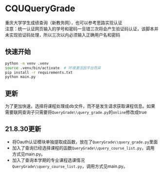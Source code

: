 # CQUQueryGrade
重庆大学学生成绩查询（新教务网），也可以参考思路实现认证<br>
注意：统一认证网页输入的学号和密码一旦错三次将会产生验证码认证，该脚本并未实现验证码处理，所以三次以内必须输入正确用户名和密码

## 快速开始
```bash
python -m venv .venv
source .venv/bin/activate  # 环境激活因平台而异
pip install -r requirements.txt
python main.py
```

## 更新
为了更加快速，选择将课程处理成db文件，而不是发生请求获取课程信息。如果需要联网查询子只需要将`QueryGrade\\query_grade.py`的`online`修改成true

## 21.8.30更新
- 将Oauth认证模块单独提取成函数，放在了`QueryGrade\\query_grade.py`里面
- 加入了查询已经选择课程的函数`QueryGrade\\query_course_list.py`，调用方式见main.py。
- 加入了查询本学期的专业课程选课情况`QueryGrade\\query_course_list.py`，调用方式见main.py。
